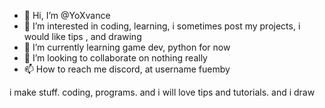 - 👋 Hi, I’m @YoXvance
- 👀 I’m interested in coding, learning, i sometimes post my projects, i would like tips , and drawing
- 🌱 I’m currently learning game dev, python for now
- 💞️ I’m looking to collaborate on nothing really
- 📫 How to reach me discord, at username fuemby

i make stuff. coding, programs. and i will love tips and tutorials. and i draw


